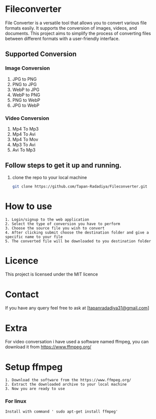 # Fileconverter
File Converter is a versatile tool that allows you to convert various file formats easily. It supports the conversion of images, videos, and documents. This project aims to simplify the process of converting files between different formats with a user-friendly interface.

## Supported Conversion
### Image Conversion
1. JPG to PNG
2. PNG to JPG
3. WebP to JPG
4. WebP to PNG
5. PNG to WebP
6. JPG to WebP

### Video Conversion
1. Mp4 To Mp3
2. Mp4 To Avi
3. Mp4 To Mov
4. Mp3 To Avi
5. Avi To Mp3

## Follow steps to get it up and running.
1. clone the repo to your local machine
   ```bash
   git clone https://github.com/Tapan-Radadiya/Fileconverter.git

# How to use
```
1. Login/signup to the web application
2. Select the type of conversion you have to perform
3. Choose the source file you wish to convert
4. After clicking submit choose the destination folder and give a specific name to your file
5. The converted file will be downloaded to you destination folder
```
# Licence
This project is licensed under the MIT licence

# Contact
If you have any query feel free to ask at [tapanradadiya31@gmail.com]

# Extra
For video conversation i have used a software named ffmpeg, you can download it from https://www.ffmpeg.org/ 

# Setup ffmpeg
```
1. Download the software from the https://www.ffmpeg.org/
2. Extract the downloaded archive to your local machine
3. Now you are ready to use
```
### For linux
```
Install with command ' sudo apt-get install ffmpeg'
```
